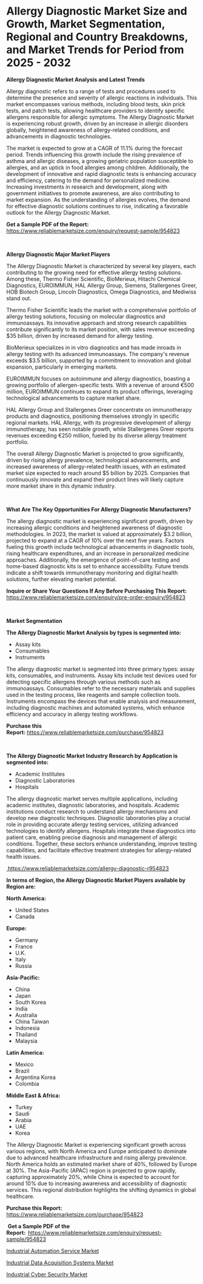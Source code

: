 <p><h1>Allergy Diagnostic Market Size and Growth, Market Segmentation, Regional and Country Breakdowns, and Market Trends for Period from 2025 -  2032</h1></p><p><strong>Allergy Diagnostic Market Analysis and Latest Trends</strong></p>
<p><p>Allergy diagnostic refers to a range of tests and procedures used to determine the presence and severity of allergic reactions in individuals. This market encompasses various methods, including blood tests, skin prick tests, and patch tests, allowing healthcare providers to identify specific allergens responsible for allergic symptoms. The Allergy Diagnostic Market is experiencing robust growth, driven by an increase in allergic disorders globally, heightened awareness of allergy-related conditions, and advancements in diagnostic technologies.</p><p>The market is expected to grow at a CAGR of 11.1% during the forecast period. Trends influencing this growth include the rising prevalence of asthma and allergic diseases, a growing geriatric population susceptible to allergies, and an uptick in food allergies among children. Additionally, the development of innovative and rapid diagnostic tests is enhancing accuracy and efficiency, catering to the demand for personalized medicine. Increasing investments in research and development, along with government initiatives to promote awareness, are also contributing to market expansion. As the understanding of allergies evolves, the demand for effective diagnostic solutions continues to rise, indicating a favorable outlook for the Allergy Diagnostic Market.</p></p>
<p><strong>Get a Sample PDF of the Report:&nbsp;</strong> <a href="https://www.reliablemarketsize.com/enquiry/request-sample/954823?utm_campaign=2008&utm_medium=2&utm_source=Github&utm_content=ia&utm_term=07032025&utm_id=allergy-diagnostic">https://www.reliablemarketsize.com/enquiry/request-sample/954823</a></p>
<p>&nbsp;</p>
<p><strong>Allergy Diagnostic Major Market Players</strong></p>
<p><p>The Allergy Diagnostic Market is characterized by several key players, each contributing to the growing need for effective allergy testing solutions. Among these, Thermo Fisher Scientific, BioMerieux, Hitachi Chemical Diagnostics, EUROIMMUN, HAL Allergy Group, Siemens, Stallergenes Greer, HOB Biotech Group, Lincoln Diagnostics, Omega Diagnostics, and Mediwiss stand out.</p><p>Thermo Fisher Scientific leads the market with a comprehensive portfolio of allergy testing solutions, focusing on molecular diagnostics and immunoassays. Its innovative approach and strong research capabilities contribute significantly to its market position, with sales revenue exceeding $35 billion, driven by increased demand for allergy testing.</p><p>BioMerieux specializes in in vitro diagnostics and has made inroads in allergy testing with its advanced immunoassays. The company's revenue exceeds $3.5 billion, supported by a commitment to innovation and global expansion, particularly in emerging markets.</p><p>EUROIMMUN focuses on autoimmune and allergy diagnostics, boasting a growing portfolio of allergen-specific tests. With a revenue of around €500 million, EUROIMMUN continues to expand its product offerings, leveraging technological advancements to capture market share.</p><p>HAL Allergy Group and Stallergenes Greer concentrate on immunotherapy products and diagnostics, positioning themselves strongly in specific regional markets. HAL Allergy, with its progressive development of allergy immunotherapy, has seen notable growth, while Stallergenes Greer reports revenues exceeding €250 million, fueled by its diverse allergy treatment portfolio.</p><p>The overall Allergy Diagnostic Market is projected to grow significantly, driven by rising allergy prevalence, technological advancements, and increased awareness of allergy-related health issues, with an estimated market size expected to reach around $5 billion by 2025. Companies that continuously innovate and expand their product lines will likely capture more market share in this dynamic industry.</p></p>
<p>&nbsp;</p>
<p><strong>What Are The Key Opportunities For Allergy Diagnostic Manufacturers?</strong></p>
<p><p>The allergy diagnostic market is experiencing significant growth, driven by increasing allergic conditions and heightened awareness of diagnostic methodologies. In 2023, the market is valued at approximately $3.2 billion, projected to expand at a CAGR of 10% over the next five years. Factors fueling this growth include technological advancements in diagnostic tools, rising healthcare expenditures, and an increase in personalized medicine approaches. Additionally, the emergence of point-of-care testing and home-based diagnostic kits is set to enhance accessibility. Future trends indicate a shift towards immunotherapy monitoring and digital health solutions, further elevating market potential.</p></p>
<p><strong>Inquire or Share Your Questions If Any Before Purchasing This Report:</strong> <a href="https://www.reliablemarketsize.com/enquiry/pre-order-enquiry/954823?utm_campaign=2008&utm_medium=2&utm_source=Github&utm_content=ia&utm_term=07032025&utm_id=allergy-diagnostic">https://www.reliablemarketsize.com/enquiry/pre-order-enquiry/954823</a></p>
<p>&nbsp;</p>
<p><strong>Market Segmentation</strong></p>
<p><strong>The Allergy Diagnostic Market Analysis by types is segmented into:</strong></p>
<p><ul><li>Assay kits</li><li>Consumables</li><li>Instruments</li></ul></p>
<p><p>The allergy diagnostic market is segmented into three primary types: assay kits, consumables, and instruments. Assay kits include test devices used for detecting specific allergens through various methods such as immunoassays. Consumables refer to the necessary materials and supplies used in the testing process, like reagents and sample collection tools. Instruments encompass the devices that enable analysis and measurement, including diagnostic machines and automated systems, which enhance efficiency and accuracy in allergy testing workflows.</p></p>
<p><strong>Purchase this Report:&nbsp;</strong><a href="https://www.reliablemarketsize.com/purchase/954823?utm_campaign=2008&utm_medium=2&utm_source=Github&utm_content=ia&utm_term=07032025&utm_id=allergy-diagnostic">https://www.reliablemarketsize.com/purchase/954823</a></p>
<p>&nbsp;</p>
<p><strong>The Allergy Diagnostic Market Industry Research by Application is segmented into:</strong></p>
<p><ul><li>Academic Institutes</li><li>Diagnostic Laboratories</li><li>Hospitals</li></ul></p>
<p><p>The allergy diagnostic market serves multiple applications, including academic institutes, diagnostic laboratories, and hospitals. Academic institutions conduct research to understand allergy mechanisms and develop new diagnostic techniques. Diagnostic laboratories play a crucial role in providing accurate allergy testing services, utilizing advanced technologies to identify allergens. Hospitals integrate these diagnostics into patient care, enabling precise diagnosis and management of allergic conditions. Together, these sectors enhance understanding, improve testing capabilities, and facilitate effective treatment strategies for allergy-related health issues.</p></p>
<p><a href="https://www.reliablemarketsize.com/allergy-diagnostic-r954823?utm_campaign=2008&utm_medium=2&utm_source=Github&utm_content=ia&utm_term=07032025&utm_id=allergy-diagnostic">&nbsp;https://www.reliablemarketsize.com/allergy-diagnostic-r954823</a></p>
<p><strong>In terms of Region, the Allergy Diagnostic Market Players available by Region are:</strong></p>
<p>
    <p> <strong> North America: </strong>
        <ul>
            <li>United States</li>
            <li>Canada</li>
        </ul>
        </p> 
    <p> <strong> Europe: </strong>
        <ul>
            <li>Germany</li>
            <li>France</li>
            <li>U.K.</li>
            <li>Italy</li>
            <li>Russia</li>
        </ul>
        </p> 
    <p> <strong> Asia-Pacific: </strong>
        <ul>
            <li>China</li>
            <li>Japan</li>
            <li>South Korea</li>
            <li>India</li>
            <li>Australia</li>
            <li>China Taiwan</li>
            <li>Indonesia</li>
            <li>Thailand</li>
            <li>Malaysia</li>
        </ul>
        </p> 
    <p> <strong> Latin America: </strong>
        <ul>
            <li>Mexico</li>
            <li>Brazil</li>
            <li>Argentina Korea</li>
            <li>Colombia</li>
        </ul>
        </p> 
    <p> <strong> Middle East & Africa: </strong>
        <ul>
            <li>Turkey</li>
            <li>Saudi</li>
            <li>Arabia</li>
            <li>UAE</li>
            <li>Korea</li>
        </ul>
    </p>
    </p>
<p><p>The Allergy Diagnostic Market is experiencing significant growth across various regions, with North America and Europe anticipated to dominate due to advanced healthcare infrastructure and rising allergy prevalence. North America holds an estimated market share of 40%, followed by Europe at 30%. The Asia-Pacific (APAC) region is projected to grow rapidly, capturing approximately 20%, while China is expected to account for around 10% due to increasing awareness and accessibility of diagnostic services. This regional distribution highlights the shifting dynamics in global healthcare.</p></p>
<p><strong>Purchase this Report: </strong><a href="https://www.reliablemarketsize.com/purchase/954823?utm_campaign=2008&utm_medium=2&utm_source=Github&utm_content=ia&utm_term=07032025&utm_id=allergy-diagnostic">https://www.reliablemarketsize.com/purchase/954823</a></p>
<p>&nbsp;<strong>Get a Sample PDF of the Report:&nbsp;&nbsp;</strong><a href="https://www.reliablemarketsize.com/enquiry/request-sample/954823?utm_campaign=2008&utm_medium=2&utm_source=Github&utm_content=ia&utm_term=07032025&utm_id=allergy-diagnostic">https://www.reliablemarketsize.com/enquiry/request-sample/954823</a></p>
<p><strong></strong></p>
<p><p><a href="https://github.com/barlevsebako/Market-Research-Report-List-1/blob/main/industrial-automation-service-market.md?utm_campaign=2008&utm_medium=2&utm_source=Github&utm_content=ia&utm_term=07032025&utm_id=allergy-diagnostic">Industrial Automation Service Market</a></p><p><a href="https://github.com/PeterParrish5/Market-Research-Report-List-7/blob/main/industrial-data-acquisition-systems-market.md?utm_campaign=2008&utm_medium=2&utm_source=Github&utm_content=ia&utm_term=07032025&utm_id=allergy-diagnostic">Industrial Data Acquisition Systems Market</a></p><p><a href="https://github.com/tyreinhssan/Market-Research-Report-List-1/blob/main/industrial-cyber-security-market.md?utm_campaign=2008&utm_medium=2&utm_source=Github&utm_content=ia&utm_term=07032025&utm_id=allergy-diagnostic">Industrial Cyber Security Market</a></p></p>